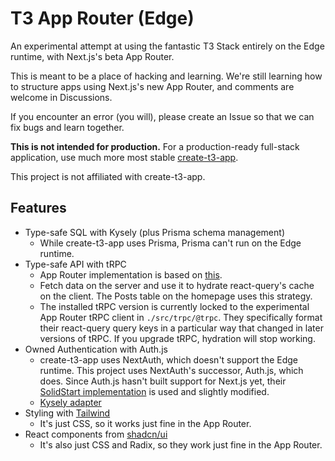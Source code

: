 # T3 App Router (Edge)

An experimental attempt at using the fantastic T3 Stack entirely on the Edge runtime, with Next.js's beta App Router.

This is meant to be a place of hacking and learning. We're still learning how to structure apps using Next.js's new App Router, and comments are welcome in Discussions.

If you encounter an error (you will), please create an Issue so that we can fix bugs and learn together.

**This is not intended for production.** For a production-ready full-stack application, use much more most stable [create-t3-app](https://github.com/t3-oss/create-t3-app).

This project is not affiliated with create-t3-app.

## Features

- Type-safe SQL with Kysely (plus Prisma schema management)
  - While create-t3-app uses Prisma, Prisma can't run on the Edge runtime.
- Type-safe API with tRPC
  - App Router implementation is based on [this](https://github.com/trpc/next-13).
  - Fetch data on the server and use it to hydrate react-query's cache on the client. The Posts table on the homepage uses this strategy.
  - The installed tRPC version is currently locked to the experimental App Router tRPC client in `./src/trpc/@trpc`. They specifically format their react-query query keys in a particular way that changed in later versions of tRPC. If you upgrade tRPC, hydration will stop working.
- Owned Authentication with Auth.js
  - create-t3-app uses NextAuth, which doesn't support the Edge runtime. This project uses NextAuth's successor, Auth.js, which does. Since Auth.js hasn't built support for Next.js yet, their [SolidStart implementation](https://github.com/nextauthjs/next-auth/tree/OrJDev/main/packages/frameworks-solid-start/src) is used and slightly modified.
  - [Kysely adapter](https://github.com/nextauthjs/next-auth/pull/5464)
- Styling with [Tailwind](https://tailwindcss.com/)
  - It's just CSS, so it works just fine in the App Router.
- React components from [shadcn/ui](https://github.com/shadcn/ui)
  - It's also just CSS and Radix, so they work just fine in the App Router.
